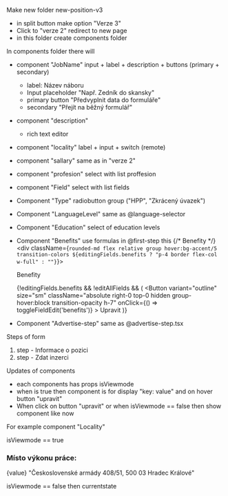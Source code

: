 Make new folder new-position-v3
- in split button make option "Verze 3"
- Click to "verze 2" redirect to new page
- in this folder create components folder

In components folder there will

- component "JobName" input + label + description + buttons (primary + secondary)
    - label: Název náboru
    - Input placeholder "Např. Zedník do skansky"
    - primary button "Předvyplnit data do formuláře"
    - secondary "Přejít na běžný formulář"


- component "description"
    - rich text editor

- component "locality" label + input + switch (remote)

- component "sallary" same as in "verze 2"

- component "profesion" select with list proffesion 
- component "Field" select with list fields
- Component "Type" radiobutton group ("HPP", "Zkrácený úvazek")
- Component "LanguageLevel" same as @language-selector
- Component "Education" select of education levels
- Component "Benefits" use formulas in @first-step this 
            {/* Benefity */}
            <div className={`rounded-md flex relative group hover:bg-accent/5 transition-colors ${editingFields.benefits ? "p-4 border flex-col w-full" : ""}`}>
              <div className="flex justify-between items-center mr-2">
                <p className="font-medium text-sm w-[200px]">Benefity</p>
                {!editingFields.benefits && !editAllFields && (
                  <Button 
                    variant="outline" 
                    size="sm" 
                    className="absolute right-0 top-0 hidden group-hover:block transition-opacity h-7"
                    onClick={() => toggleFieldEdit('benefits')}
                  >
                    Upravit
                  </Button>
                )}
              </div>

- Component "Advertise-step" same as @advertise-step.tsx

Steps of form 
1. step - Informace o pozici
2. step - Zdat inzerci




Updates of components
- each components has props isViewmode
- when is true then component is for display "key: value" and on hover button "upravit"
- When click on button "upravit" or when isViewmode == false then show component like now


For example component "Locality" 

isViewmode == true
<H3>Místo výkonu práce:</h3>{value} "Československé armády 408/51, 500 03 Hradec Králové"

isViewmode == false then currentstate